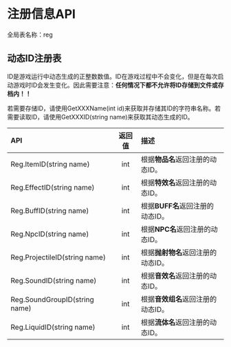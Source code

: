 # 注册信息API

全局表名称：reg

## 动态ID注册表

ID是游戏运行中动态生成的正整数数值。ID在游戏过程中不会变化，但是在每次启动游戏时ID会发生变化。因此需要注意：**任何情况下都不允许将ID存储到文件或存档内！！**

若需要存储ID，请使用GetXXXName\(int id\)来获取并存储其ID的字符串名称。若需要读取ID，请使用GetXXXID\(string name\)来获取其动态生成的ID。

| API | 返回值 | 描述 |
| :--- | :---: | :--- |
| Reg.ItemID\(string name\) | int | 根据**物品名**返回注册的动态ID。 |
| Reg.EffectID\(string name\) | int | 根据**特效名**返回注册的动态ID。 |
| Reg.BuffID\(string name\) | int | 根据**BUFF名**返回注册的动态ID。 |
| Reg.NpcID\(string name\) | int | 根据**NPC名**返回注册的动态ID。 |
| Reg.ProjectileID\(string name\) | int | 根据**抛射物名**返回注册的动态ID。 |
| Reg.SoundID\(string name\) | int | 根据**音效名**返回注册的动态ID。 |
| Reg.SoundGroupID\(string name\) | int | 根据**音效组名**返回注册的动态ID。 |
| Reg.LiquidID\(string name\) | int | 根据**流体名**返回注册的动态ID。 |



